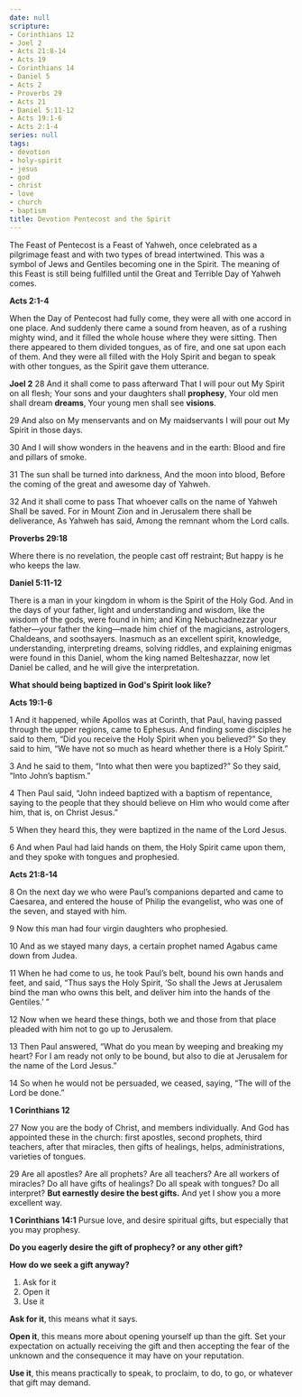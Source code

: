 ```yaml
---
date: null
scripture:
- Corinthians 12
- Joel 2
- Acts 21:8-14
- Acts 19
- Corinthians 14
- Daniel 5
- Acts 2
- Proverbs 29
- Acts 21
- Daniel 5:11-12
- Acts 19:1-6
- Acts 2:1-4
series: null
tags:
- devotion
- holy-spirit
- jesus
- god
- christ
- love
- church
- baptism
title: Devotion Pentecost and the Spirit
---
```



The Feast of Pentecost is a Feast of Yahweh, once celebrated as a pilgrimage feast and with two types of bread intertwined. This was a symbol of Jews and Gentiles becoming one in the Spirit. The meaning of this Feast is still being fulfilled until the Great and Terrible Day of Yahweh comes.

**Acts 2:1-4**

When the Day of Pentecost had fully come, they were all with one accord in one place. And suddenly there came a sound from heaven, as of a rushing mighty wind, and it filled the whole house where they were sitting. Then there appeared to them divided tongues, as of fire, and one sat upon each of them. And they were all filled with the Holy Spirit and began to speak with other tongues, as the Spirit gave them utterance.

**Joel 2**
28 And it shall come to pass afterward
That I will pour out My Spirit on all flesh;
Your sons and your daughters shall **prophesy**,
Your old men shall dream **dreams**,
Your young men shall see **visions**.

29 And also on My menservants and on My maidservants
I will pour out My Spirit in those days.

30 And I will show wonders in the heavens and in the earth:
Blood and fire and pillars of smoke.

31 The sun shall be turned into darkness,
And the moon into blood,
Before the coming of the great and awesome day of Yahweh.

32 And it shall come to pass
That whoever calls on the name of Yahweh
Shall be saved.
For in Mount Zion and in Jerusalem there shall be deliverance,
As Yahweh has said,
Among the remnant whom the Lord calls.

**Proverbs 29:18**

Where there is no revelation, the people cast off restraint; But happy is he who keeps the law.

**Daniel 5:11-12**

There is a man in your kingdom in whom is the Spirit of the Holy God. And in the days of your father, light and understanding and wisdom, like the wisdom of the gods, were found in him; and King Nebuchadnezzar your father—your father the king—made him chief of the magicians, astrologers, Chaldeans, and soothsayers. Inasmuch as an excellent spirit, knowledge, understanding, interpreting dreams, solving riddles, and explaining enigmas were found in this Daniel, whom the king named Belteshazzar, now let Daniel be called, and he will give the interpretation.

**What should being baptized in God's Spirit look like?**

**Acts 19:1-6**

1 And it happened, while Apollos was at Corinth, that Paul, having passed through the upper regions, came to Ephesus. And finding some disciples he said to them, “Did you receive the Holy Spirit when you believed?” So they said to him, “We have not so much as heard whether there is a Holy Spirit.”

3 And he said to them, “Into what then were you baptized?” So they said, “Into John’s baptism.”

4 Then Paul said, “John indeed baptized with a baptism of repentance, saying to the people that they should believe on Him who would come after him, that is, on Christ Jesus.”

5 When they heard this, they were baptized in the name of the Lord Jesus.

6 And when Paul had laid hands on them, the Holy Spirit came upon them, and they spoke with tongues and prophesied.

**Acts 21:8-14**

8 On the next day we who were Paul’s companions departed and came to Caesarea, and entered the house of Philip the evangelist, who was one of the seven, and stayed with him.

9 Now this man had four virgin daughters who prophesied.

10 And as we stayed many days, a certain prophet named Agabus came down from Judea.

11 When he had come to us, he took Paul’s belt, bound his own hands and feet, and said, “Thus says the Holy Spirit, ‘So shall the Jews at Jerusalem bind the man who owns this belt, and deliver him into the hands of the Gentiles.’ ”

12 Now when we heard these things, both we and those from that place pleaded with him not to go up to Jerusalem.

13 Then Paul answered, “What do you mean by weeping and breaking my heart? For I am ready not only to be bound, but also to die at Jerusalem for the name of the Lord Jesus.”

14 So when he would not be persuaded, we ceased, saying, “The will of the Lord be done.”

**1 Corinthians 12**

27 Now you are the body of Christ, and members individually. And God has appointed these in the church: first apostles, second prophets, third teachers, after that miracles, then gifts of healings, helps, administrations, varieties of tongues.

29 Are all apostles? Are all prophets? Are all teachers? Are all workers of miracles? Do all have gifts of healings? Do all speak with tongues? Do all interpret? **But earnestly desire the best gifts.** And yet I show you a more excellent way.

**1 Corinthians 14:1**
Pursue love, and desire spiritual gifts, but especially that you may prophesy.

**Do you eagerly desire the gift of prophecy? or any other gift?**

**How do we seek a gift anyway?**
1. Ask for it
2. Open it
3. Use it

**Ask for it**, this means what it says.

**Open it**, this means more about opening yourself up than the gift. Set your expectation on actually receiving the gift and then accepting the fear of the unknown and the consequence it may have on your reputation.

**Use it**, this means practically to speak, to proclaim, to do, to go, or whatever that gift may demand.